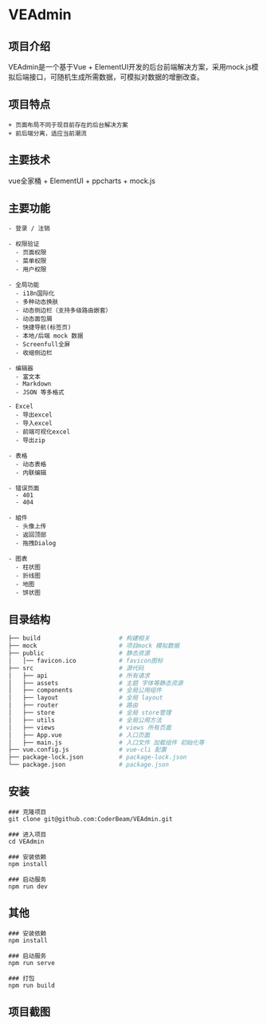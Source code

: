# VEAdmin
## 项目介绍
VEAdmin是一个基于Vue + ElementUI开发的后台前端解决方案，采用mock.js模拟后端接口，可随机生成所需数据，可模拟对数据的增删改查。

## 项目特点
```
+ 页面布局不同于现目前存在的后台解决方案
+ 前后端分离，适应当前潮流
```

## 主要技术
vue全家桶 + ElementUI + ppcharts + mock.js

## 主要功能
```
- 登录 / 注销

- 权限验证
  - 页面权限
  - 菜单权限
  - 用户权限

- 全局功能
  - i18n国际化
  - 多种动态换肤
  - 动态侧边栏（支持多级路由嵌套）
  - 动态面包屑
  - 快捷导航(标签页)
  - 本地/后端 mock 数据
  - Screenfull全屏
  - 收缩侧边栏

- 编辑器
  - 富文本
  - Markdown
  - JSON 等多格式

- Excel
  - 导出excel
  - 导入excel
  - 前端可视化excel
  - 导出zip

- 表格
  - 动态表格
  - 内联编辑

- 错误页面
  - 401
  - 404

- 組件
  - 头像上传
  - 返回顶部
  - 拖拽Dialog
  
- 图表
  - 柱状图
  - 折线图
  - 地图
  - 饼状图
 ```
 
  ## 目录结构
  ```bash
  ├── build                      # 构建相关
  ├── mock                       # 项目mock 模拟数据
  ├── public                     # 静态资源
  │   │── favicon.ico            # favicon图标
  ├── src                        # 源代码
  │   ├── api                    # 所有请求
  │   ├── assets                 # 主题 字体等静态资源
  │   ├── components             # 全局公用组件
  │   ├── layout                 # 全局 layout
  │   ├── router                 # 路由
  │   ├── store                  # 全局 store管理
  │   ├── utils                  # 全局公用方法
  │   ├── views                  # views 所有页面
  │   ├── App.vue                # 入口页面
  │   ├── main.js                # 入口文件 加载组件 初始化等
  ├── vue.config.js              # vue-cli 配置
  ├── package-lock.json          # package-lock.json
  └── package.json               # package.json
  ```
  
 ## 安装
 ```
 ### 克隆项目
 git clone git@github.com:CoderBeam/VEAdmin.git
 
 ### 进入项目
 cd VEAdmin
 
 ### 安装依赖
 npm install
 
 ### 启动服务
 npm run dev
 ```
  
 ## 其他
 ```
 ### 安装依赖
 npm install

 ### 启动服务
 npm run serve
 
 ### 打包
 npm run build
 ```
 
 ## 项目截图
 
